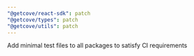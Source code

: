 ```yaml
---
"@getcove/react-sdk": patch
"@getcove/types": patch
"@getcove/utils": patch
---
```


Add minimal test files to all packages to satisfy CI requirements